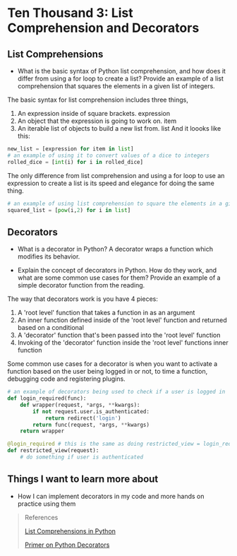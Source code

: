 # Ten Thousand 3: List Comprehension and Decorators

## List Comprehensions

- What is the basic syntax of Python list comprehension, and how does it differ from using a for loop to create a list? Provide an example of a list comprehension that squares the elements in a given list of integers.
    
The basic syntax for list comprehension includes three things,
1. An expression inside of square brackets. expression
2. An object that the expression is going to work on. item
3. An iterable list of objects to build a new list from. list
And it loooks like this: 

```python
new_list = [expression for item in list]
# an example of using it to convert values of a dice to integers
rolled_dice = [int(i) for i in rolled_dice]
```

The only difference from list comprehension and using a for loop to use an expression to create a list is its speed 
and elegance for doing the same thing. 

```python
# an example of using list comprehension to square the elements in a given list of integers
squared_list = [pow(i,2) for i in list]
```

## Decorators

- What is a decorator in Python?
A decorator wraps a function which modifies its behavior.

- Explain the concept of decorators in Python. How do they work, and what are some common use cases for them? Provide an example of a simple decorator function from the reading.

The way that decorators work is you have 4 pieces:
1. A 'root level' function that takes a function in as an argument 
2. An inner function defined inside of the 'root level' function and returned based on a conditional 
3. A 'decorator' function that's been passed into the 'root level' function
4. Invoking of the 'decorator' function inside the 'root level' functions inner function

Some common use cases for a decorator is when you want to activate a function based on the user being logged in or 
not, to time a function, debugging code and registering plugins.
```python
# an example of decorators being used to check if a user is logged in
def login_required(func):
    def wrapper(request, *args, **kwargs):
        if not request.user.is_authenticated:
            return redirect('login')
        return func(request, *args, **kwargs)
    return wrapper

@login_required # this is the same as doing restricted_view = login_required(restricted_view)
def restricted_view(request):
    # do something if user is authenticated
```

## Things I want to learn more about

- How I can implement decorators in my code and more hands on practice using them

>References
> 
> [List Comprehensions in Python](https://www.pythonforbeginners.com/basics/list-comprehensions-in-python)
> 
> [Primer on Python Decorators](https://realpython.com/primer-on-python-decorators/)